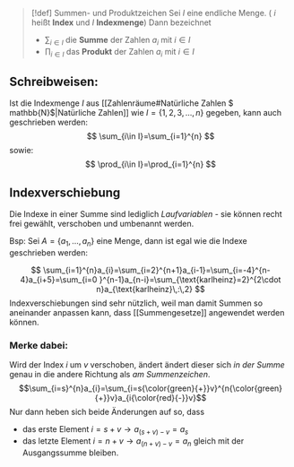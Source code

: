 >[!def] Summen- und Produktzeichen
>Sei $I$ eine endliche Menge.
>  ( $i$ heißt **Index** und $I$ **Indexmenge**)
>  Dann bezeichnet
>  - $\sum_{i\in I}$ die **Summe** der Zahlen $a_{i}$ mit $i\in I$
>  - $\prod_{i\in I}$ das **Produkt** der Zahlen $a_{i}$ mit $i\in I$
>

## Schreibweisen:
Ist die Indexmenge $I$ aus [[Zahlenräume#Natürliche Zahlen $ mathbb{N}$|Natürliche Zahlen]] wie $I=\{ 1,2,3,\dots,n \}$ gegeben, kann auch geschrieben werden:$$
\sum_{i\in I}=\sum_{i=1}^{n}
$$ sowie:
$$
\prod_{i\in I}=\prod_{i=1}^{n}
$$

## Indexverschiebung
Die Indexe in einer Summe sind lediglich *Laufvariablen* - sie können recht frei gewählt, verschoben und umbenannt werden.

Bsp: Sei $A=\{ a_{1},\dots,a_{n} \}$ eine Menge, dann ist egal wie die Indexe geschrieben werden:

$$
\sum_{i=1}^{n}a_{i}=\sum_{i=2}^{n+1}a_{i-1}=\sum_{i=-4}^{n-4}a_{i+5}=\sum_{i=0 }^{n-1}a_{n-i}=\sum_{\text{karlheinz}=2}^{2\cdot n}a_{\text{karlheinz}\,:\,2}
$$
Indexverschiebungen sind sehr nützlich, weil man damit Summen so aneinander anpassen kann, dass [[Summengesetze]] angewendet werden können.
### Merke dabei:
Wird der Index $i$ um $v$ verschoben, ändert ändert dieser sich *in der Summe* genau in die andere Richtung als *am Summenzeichen*.
$$\sum_{i=s}^{n}a_{i}=\sum_{i=s{\color{green}{+}}v}^{n{\color{green}{+}}v}a_{i{\color{red}{-}}v}$$
Nur dann heben sich beide Änderungen auf so, dass 
- das erste Element $i=s+v \to a_{(s+v)-v}=a_{s}$
- das letzte Element $i=n+v\to a_{(n+v)-v}=a_{n}$
gleich mit der Ausgangssumme bleiben.
